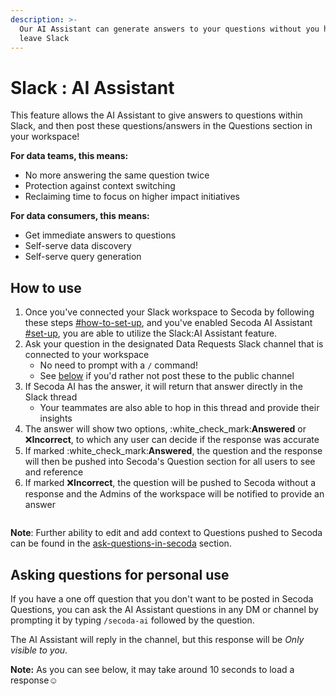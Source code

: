 ```yaml
---
description: >-
  Our AI Assistant can generate answers to your questions without you having to
  leave Slack
---
```


# Slack : AI Assistant

This feature allows the AI Assistant to give answers to questions within Slack, and then post these questions/answers in the Questions section in your workspace!

**For data teams, this means:**

* No more answering the same question twice
* Protection against context switching
* Reclaiming time to focus on higher impact initiatives

**For data consumers, this means:**

* Get immediate answers to questions
* Self-serve data discovery
* Self-serve query generation

## How to use

1. Once you've connected your Slack workspace to Secoda by following these steps [#how-to-set-up](./#how-to-set-up "mention"), and you've enabled Secoda AI Assistant [#set-up](../../features/ai-assistant/#set-up "mention"), you are able to utilize the Slack:AI Assistant feature.
2. Ask your question in the designated Data Requests Slack channel that is connected to your workspace
   * No need to prompt with a `/` command!
   * See [below](slack-ai-assistant.md#asking-questions-for-personal-use) if you'd rather not post these to the public channel
3. If Secoda AI has the answer, it will return that answer directly in the Slack thread
   * Your teammates are also able to hop in this thread and provide their insights
4. The answer will show two options, :white\_check\_mark:**Answered** or :x:**Incorrect**, to which any user can decide if the response was accurate
5. If marked :white\_check\_mark:**Answered**, the question and the response will then be pushed into Secoda's Question section for all users to see and reference
6. If marked :x:**Incorrect**, the question will be pushed to Secoda without a response and the Admins of the workspace will be notified to provide an answer

<figure><img src="https://secoda-public-media-assets.s3.amazonaws.com/Slack%20AI_2%20(2).gif" alt=""><figcaption></figcaption></figure>

**Note**: Further ability to edit and add context to Questions pushed to Secoda can be found in the [ask-questions-in-secoda](../../features/ask-questions-in-secoda/ "mention") section.

## Asking questions for personal use

If you have a one off question that you don't want to be posted in Secoda Questions, you can ask the AI Assistant questions in any DM or channel by prompting it by typing `/secoda-ai` followed by the question.

The AI Assistant will reply in the channel, but this response will be _Only visible to you_.

**Note:** As you can see below, it may take around 10 seconds to load a response:relaxed:

<figure><img src="https://secoda-public-media-assets.s3.amazonaws.com/Kapture%202023-06-12%20at%2017.29.32%20(1).gif" alt=""><figcaption></figcaption></figure>
